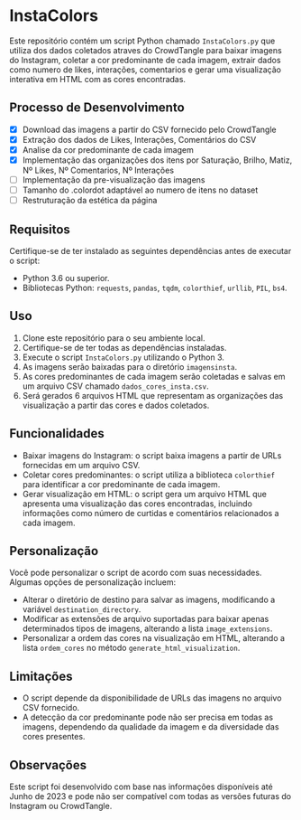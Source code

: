 
# InstaColors

Este repositório contém um script Python chamado `InstaColors.py` que utiliza dos dados coletados atraves do CrowdTangle para baixar imagens do Instagram, coletar a cor predominante de cada imagem, extrair dados como numero de likes, interações, comentarios e gerar uma visualização interativa em HTML com as cores encontradas.

## Processo de Desenvolvimento

 - [x] Download das imagens a partir do CSV fornecido pelo CrowdTangle
 - [x] Extração dos dados de Likes, Interações, Comentários do CSV
 - [x] Analise da cor predominante de cada imagem
 - [x] Implementação das organizações dos itens por Saturação, Brilho, Matiz, Nº Likes, Nº Comentarios, Nº Interações 
 - [ ] Implementação da pre-visualização das imagens
 - [ ] Tamanho do .colordot adaptável ao numero de itens no dataset
 - [ ] Restruturação da estética da página 

## Requisitos

Certifique-se de ter instalado as seguintes dependências antes de executar o script:

-   Python 3.6 ou superior.
-   Bibliotecas Python: `requests`, `pandas`, `tqdm`, `colorthief`, `urllib`, `PIL`, `bs4`.



## Uso

1.  Clone este repositório para o seu ambiente local.
2.  Certifique-se de ter todas as dependências instaladas.
3.  Execute o script `InstaColors.py` utilizando o Python 3.
4.  As imagens serão baixadas para o diretório `imagensinsta`.
5.  As cores predominantes de cada imagem serão coletadas e salvas em um arquivo CSV chamado `dados_cores_insta.csv`.
6.  Será gerados 6 arquivos HTML  que representam as organizações das visualização a partir das cores e dados coletados.

## Funcionalidades

-   Baixar imagens do Instagram: o script baixa imagens a partir de URLs fornecidas em um arquivo CSV.
-   Coletar cores predominantes: o script utiliza a biblioteca `colorthief` para identificar a cor predominante de cada imagem.
-   Gerar visualização em HTML: o script gera um arquivo HTML que apresenta uma visualização das cores encontradas, incluindo informações como número de curtidas e comentários relacionados a cada imagem.

## Personalização

Você pode personalizar o script de acordo com suas necessidades. Algumas opções de personalização incluem:

-   Alterar o diretório de destino para salvar as imagens, modificando a variável `destination_directory`.
-   Modificar as extensões de arquivo suportadas para baixar apenas determinados tipos de imagens, alterando a lista `image_extensions`.
-   Personalizar a ordem das cores na visualização em HTML, alterando a lista `ordem_cores` no método `generate_html_visualization`.

## Limitações

-   O script depende da disponibilidade de URLs das imagens no arquivo CSV fornecido.
-   A detecção da cor predominante pode não ser precisa em todas as imagens, dependendo da qualidade da imagem e da diversidade das cores presentes.

## Observações

Este script foi desenvolvido com base nas informações disponíveis até Junho de 2023 e pode não ser compatível com todas as versões futuras do Instagram ou CrowdTangle.
